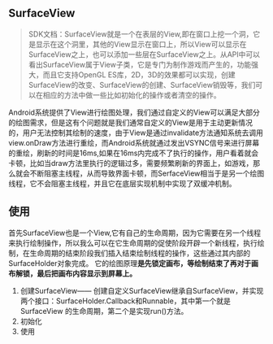 ## SurfaceView

> SDK文档：SurfaceView就是一个在表层的View,即在窗口上挖一个洞，它是显示在这个洞里，其他的View显示在窗口上，所以View可以显示在SurfaceView之上，也可以添加一些层在SurfaceView之上。从API中可以看出SurfaceView属于View子类，它是专门为制作游戏而产生的，功能强大，而且它支持OpenGL ES库，2D，3D的效果都可以实现，创建SurfaceView的改变、SurfaceView的创建、SurfaceView销毁等，我们可以在相应的方法中做一些比如初始化的操作或者清空的操作。

Android系统提供了View进行绘图处理，我们通过自定义的View可以满足大部分的绘图需求，但是这有个问题就是我们通常自定义的View是用于主动更新情况的，用户无法控制其绘制的速度，由于View是通过invalidate方法通知系统去调用view.onDraw方法进行重绘，而Android系统就通过发出VSYNC信号来进行屏幕的重绘，刷新的时间是16ms,如果在16ms内完成不了执行的操作，用户看着就会卡顿，比如当draw方法里执行的逻辑过多，需要频繁刷新的界面上，如游戏，那么就会不断阻塞主线程，从而导致界面卡顿，而SerfaceView相当于是另一个绘图线程，它不会阻塞主线程，并且它在底层实现机制中实现了双缓冲机制。

## 使用 
首先SurfaceView也是一个View,它有自己的生命周期，因为它需要在另一个线程来执行绘制操作，所以我么可以在它生命周期的促使阶段开辟一个新线程，执行绘制，在生命周期的结束阶段我们插入结束绘制线程的操作，这些通过其内部的SurfaceHolder对象完成。
它的绘图原理**是先锁定画布，等绘制结束了再对于画布解锁，最后把画布内容显示到屏幕上。**

1. 创建SurfaceView——	创建自定义SurfaceView继承自SurfaceView，并实现两个接口：SurfaceHolder.Callback和Runnable，其中第一个就是SurfaceView 的生命周期，第二个是实现run()方法。
2. 初始化
3. 使用
